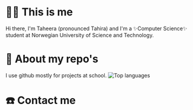 # 🙋🏽 This is me
Hi there, I'm Taheera (pronounced Tahira) and I'm a ✨Computer Science✨ student at Norwegian University of Science and Technology. 


# 🌝 About my repo's
I use github mostly for projects at school.
![Top languages](https://github-readme-stats.vercel.app/api/top-langs/?username=taheeraahmed)

# ☎️ Contact me
